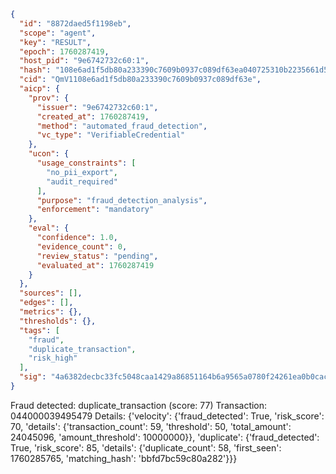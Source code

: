 ```json
{
  "id": "8872daed5f1198eb",
  "scope": "agent",
  "key": "RESULT",
  "epoch": 1760287419,
  "host_pid": "9e6742732c60:1",
  "hash": "108e6ad1f5db80a233390c7609b0937c089df63ea040725310b2235661d5359a",
  "cid": "QmV1108e6ad1f5db80a233390c7609b0937c089df63e",
  "aicp": {
    "prov": {
      "issuer": "9e6742732c60:1",
      "created_at": 1760287419,
      "method": "automated_fraud_detection",
      "vc_type": "VerifiableCredential"
    },
    "ucon": {
      "usage_constraints": [
        "no_pii_export",
        "audit_required"
      ],
      "purpose": "fraud_detection_analysis",
      "enforcement": "mandatory"
    },
    "eval": {
      "confidence": 1.0,
      "evidence_count": 0,
      "review_status": "pending",
      "evaluated_at": 1760287419
    }
  },
  "sources": [],
  "edges": [],
  "metrics": {},
  "thresholds": {},
  "tags": [
    "fraud",
    "duplicate_transaction",
    "risk_high"
  ],
  "sig": "4a6382decbc33fc5048caa1429a86851164b6a9565a0780f24261ea0b0cac1db"
}
```

Fraud detected: duplicate_transaction (score: 77)
Transaction: 044000039495479
Details: {'velocity': {'fraud_detected': True, 'risk_score': 70, 'details': {'transaction_count': 59, 'threshold': 50, 'total_amount': 24045096, 'amount_threshold': 10000000}}, 'duplicate': {'fraud_detected': True, 'risk_score': 85, 'details': {'duplicate_count': 58, 'first_seen': 1760285765, 'matching_hash': 'bbfd7bc59c80a282'}}}